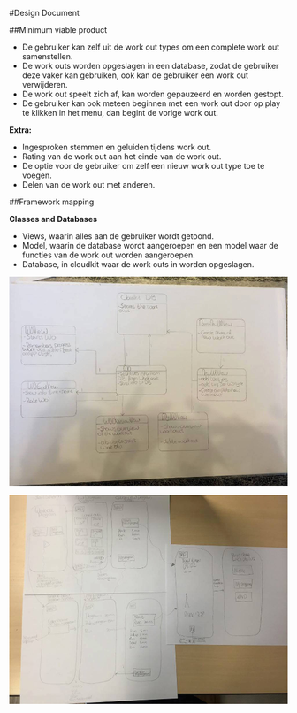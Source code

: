 #Design Document

##Minimum viable product
- De gebruiker kan zelf uit de work out types om een complete work out samenstellen.
- De work outs worden opgeslagen in een database, zodat de gebruiker deze vaker kan gebruiken, ook kan de gebruiker een work out verwijderen.
- De work out speelt zich af, kan worden gepauzeerd en worden gestopt. 
- De gebruiker kan ook meteen beginnen met een work out door op play te klikken in het menu, dan begint de vorige work out. 

<b>Extra:</b>
- Ingesproken stemmen en geluiden tijdens work out.
- Rating van de work out aan het einde van de work out.
- De optie voor de gebruiker om zelf een nieuw work out type toe te voegen.
- Delen van de work out met anderen.


##Framework mapping

<b>Classes and Databases</b><br>

- Views, waarin alles aan de gebruiker wordt getoond.
- Model, waarin de database wordt aangeroepen en een model waar de functies van de work out worden aangeroepen.
- Database, in cloudkit waar de work outs in worden opgeslagen.

![doc/Framework(old)](doc/Framework(old).png)

![doc/sketchtotal](doc/sketchtotal.png)

